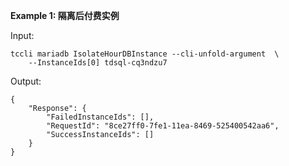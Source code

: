 **Example 1: 隔离后付费实例**



Input: 

```
tccli mariadb IsolateHourDBInstance --cli-unfold-argument  \
    --InstanceIds[0] tdsql-cq3ndzu7
```

Output: 
```
{
    "Response": {
        "FailedInstanceIds": [],
        "RequestId": "8ce27ff0-7fe1-11ea-8469-525400542aa6",
        "SuccessInstanceIds": []
    }
}
```

